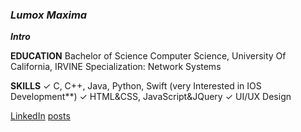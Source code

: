 ### *Lumox Maxima*

***Intro*** 

**EDUCATION**
Bachelor of Science Computer Science, University Of California, IRVINE
Specialization: Network Systems

**SKILLS**
✓ C, C++, Java, Python, Swift (very Interested in IOS Development**) 
✓ HTML&CSS, JavaScript&JQuery
✓ UI/UX Design



[LinkedIn](http://linkedin.com/in/yunmil) 
[posts](http://yunmil.github.io/blog/)

